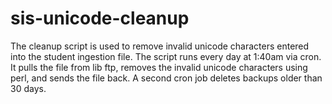 # sis-unicode-cleanup
The cleanup script is used to remove invalid unicode characters entered into the student ingestion file. The script runs every day at 1:40am via cron. It pulls the file from lib ftp, removes the invalid unicode characters using perl, and sends the file back. A second cron job deletes backups older than 30 days.

